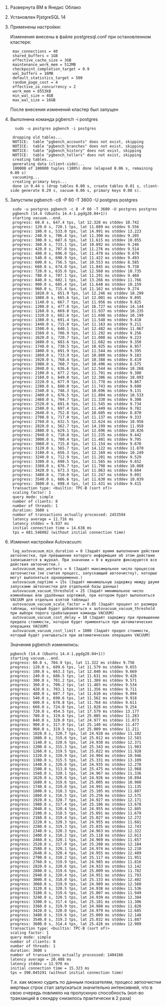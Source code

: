 1. Развернута ВМ в Янедкс Облако 

2. Установлен PjstgreSQL 14

3. Применены настройки: 

    Изменения внесены в файле postgresql.conf при остановленном кластере:

        max_connections = 40
        shared_buffers = 1GB
        effective_cache_size = 3GB
        maintenance_work_mem = 512MB
        checkpoint_completion_target = 0.9
        wal_buffers = 16MB
        default_statistics_target = 500
        random_page_cost = 4
        effective_io_concurrency = 2
        work_mem = 6553kB
        min_wal_size = 4GB
        max_wal_size = 16GB

    После внесения изменений кластер был запущен

4. Выполнена команда pgbench -i postgres

         sudo -u postgres pgbench -i postgres

        dropping old tables...
        NOTICE:  table "pgbench_accounts" does not exist, skipping
        NOTICE:  table "pgbench_branches" does not exist, skipping
        NOTICE:  table "pgbench_history" does not exist, skipping
        NOTICE:  table "pgbench_tellers" does not exist, skipping
        creating tables...
        generating data (client-side)...
        100000 of 100000 tuples (100%) done (elapsed 0.06 s, remaining 0.00 s)
        vacuuming...
        creating primary keys...
        done in 0.44 s (drop tables 0.00 s, create tables 0.01 s, client-side generate 0.29 s, vacuum 0.06 s, primary keys 0.08 s).

5. Запустили pgbench -c8 -P 60 -T 3600 -U postgres postgres

        sudo -u postgres pgbench -c 8 -P 60 -T 3600 -U postgres postgres
        pgbench (14.4 (Ubuntu 14.4-1.pgdg20.04+1))
        starting vacuum...end.
        progress: 60.0 s, 647.4 tps, lat 12.328 ms stddev 10.742
        progress: 120.0 s, 720.1 tps, lat 11.089 ms stddev 9.556
        progress: 180.0 s, 533.0 tps, lat 14.991 ms stddev 13.223
        progress: 240.0 s, 706.4 tps, lat 11.300 ms stddev 9.205
        progress: 300.0 s, 687.6 tps, lat 11.615 ms stddev 10.055
        progress: 360.0 s, 733.1 tps, lat 10.892 ms stddev 9.246
        progress: 420.0 s, 707.8 tps, lat 11.276 ms stddev 9.514
        progress: 480.0 s, 696.0 tps, lat 11.478 ms stddev 9.670
        progress: 540.0 s, 698.9 tps, lat 11.422 ms stddev 9.493
        progress: 600.0 s, 756.5 tps, lat 10.553 ms stddev 8.585
        progress: 660.0 s, 674.0 tps, lat 11.845 ms stddev 9.738
        progress: 720.0 s, 635.6 tps, lat 12.568 ms stddev 10.735
        progress: 780.0 s, 707.1 tps, lat 11.291 ms stddev 9.460
        progress: 840.0 s, 602.1 tps, lat 13.266 ms stddev 11.766
        progress: 900.0 s, 685.4 tps, lat 11.648 ms stddev 10.159
        progress: 960.0 s, 715.4 tps, lat 11.162 ms stddev 9.274
        progress: 1020.0 s, 651.9 tps, lat 12.246 ms stddev 10.299
        progress: 1080.0 s, 665.6 tps, lat 12.001 ms stddev 9.895
        progress: 1140.0 s, 667.7 tps, lat 11.956 ms stddev 9.825
        progress: 1200.0 s, 477.8 tps, lat 16.727 ms stddev 14.144
        progress: 1260.0 s, 669.0 tps, lat 11.937 ms stddev 10.235
        progress: 1320.0 s, 682.6 tps, lat 11.698 ms stddev 10.199
        progress: 1380.0 s, 691.4 tps, lat 11.548 ms stddev 9.418
        progress: 1440.0 s, 715.0 tps, lat 11.163 ms stddev 9.211
        progress: 1500.0 s, 640.1 tps, lat 12.482 ms stddev 11.067
        progress: 1560.0 s, 706.9 tps, lat 11.292 ms stddev 9.256
        progress: 1620.0 s, 720.7 tps, lat 11.080 ms stddev 9.223
        progress: 1680.0 s, 683.6 tps, lat 11.682 ms stddev 9.350
        progress: 1740.0 s, 730.5 tps, lat 10.925 ms stddev 8.957
        progress: 1800.0 s, 691.9 tps, lat 11.544 ms stddev 9.395
        progress: 1860.0 s, 733.9 tps, lat 10.880 ms stddev 9.183
        progress: 1920.0 s, 768.4 tps, lat 10.388 ms stddev 8.419
        progress: 1980.0 s, 760.7 tps, lat 10.496 ms stddev 8.575
        progress: 2040.0 s, 636.6 tps, lat 12.544 ms stddev 10.268
        progress: 2100.0 s, 677.2 tps, lat 11.791 ms stddev 9.380
        progress: 2160.0 s, 649.0 tps, lat 12.306 ms stddev 10.093
        progress: 2220.0 s, 677.9 tps, lat 11.778 ms stddev 9.867
        progress: 2280.0 s, 680.0 tps, lat 11.743 ms stddev 9.680
        progress: 2340.0 s, 746.3 tps, lat 10.696 ms stddev 9.131
        progress: 2400.0 s, 676.5 tps, lat 11.804 ms stddev 10.533
        progress: 2460.0 s, 704.7 tps, lat 11.330 ms stddev 9.300
        progress: 2520.0 s, 691.6 tps, lat 11.545 ms stddev 9.734
        progress: 2580.0 s, 697.4 tps, lat 11.449 ms stddev 9.782
        progress: 2640.0 s, 752.8 tps, lat 10.605 ms stddev 8.870
        progress: 2700.0 s, 717.0 tps, lat 11.137 ms stddev 9.333
        progress: 2760.0 s, 632.5 tps, lat 12.624 ms stddev 10.956
        progress: 2820.0 s, 562.7 tps, lat 14.199 ms stddev 11.958
        progress: 2880.0 s, 629.1 tps, lat 12.696 ms stddev 10.826
        progress: 2940.0 s, 710.8 tps, lat 11.235 ms stddev 9.442
        progress: 3000.0 s, 700.4 tps, lat 11.401 ms stddev 9.705
        progress: 3060.0 s, 715.8 tps, lat 11.154 ms stddev 9.670
        progress: 3120.0 s, 565.7 tps, lat 14.122 ms stddev 11.870
        progress: 3180.0 s, 656.3 tps, lat 12.169 ms stddev 10.249
        progress: 3240.0 s, 712.9 tps, lat 11.201 ms stddev 9.529
        progress: 3300.0 s, 690.5 tps, lat 11.565 ms stddev 9.652
        progress: 3360.0 s, 676.7 tps, lat 11.798 ms stddev 10.088
        progress: 3420.0 s, 673.3 tps, lat 11.863 ms stddev 9.604
        progress: 3480.0 s, 710.0 tps, lat 11.247 ms stddev 9.091
        progress: 3540.0 s, 686.6 tps, lat 11.630 ms stddev 10.039
        progress: 3600.0 s, 698.4 tps, lat 11.431 ms stddev 9.415
        transaction type: <builtin: TPC-B (sort of)>
        scaling factor: 1
        query mode: simple
        number of clients: 8
        number of threads: 1
        duration: 3600 s
        number of transactions actually processed: 2453594
        latency average = 11.716 ms
        latency stddev = 9.937 ms
        initial connection time = 14.638 ms
        tps = 681.546082 (without initial connection time)

6.  Изменил настройки Autovacuum: 

         log_autovacuum_min_duration = 0 (Задаёт время выполнения действия автоочистки, при превышении которого информация об этом действии записывается в журнал. При значении = 0 в журнале фиксируются все действия автоочистки.)
         autovacuum_max_workers = 6 (Задаёт максимальное число процессов автоочистки (не считая процесс, запускающий автоочистку), которые могут выполняться одновременно.)
         autovacuum_naptime = 15s (Задаёт минимальную задержку между двумя запусками автоочистки для отдельной базы данных)
         autovacuum_vacuum_threshold = 25 (Задаёт минимальное число изменённых или удалённых кортежей, при котором будет выполняться VACUUM для отдельно взятой таблицы)
         autovacuum_vacuum_scale_factor = 0.05 (Задаёт процент от размера таблицы, который будет добавляться к autovacuum_vacuum_threshold при выборе порога срабатывания команды VACUUM)
         autovacuum_vacuum_cost_delay = 10 (Задаёт задержку при превышении предела стоимости, которая будет применяться при автоматических операциях VACUUM)
         autovacuum_vacuum_cost_limit = 1000 (Задаёт предел стоимости, который будет учитываться при автоматических операциях VACUUM)

    Значения pgbench изменились: 

        pgbench (14.4 (Ubuntu 14.4-1.pgdg20.04+1))
        starting vacuum...end.
        progress: 60.0 s, 704.9 tps, lat 11.322 ms stddev 9.756
        progress: 120.0 s, 689.6 tps, lat 11.579 ms stddev 9.655
        progress: 180.0 s, 663.3 tps, lat 12.040 ms stddev 9.669
        progress: 240.0 s, 686.5 tps, lat 11.631 ms stddev 9.426
        progress: 300.0 s, 701.2 tps, lat 11.389 ms stddev 9.571
        progress: 360.0 s, 700.2 tps, lat 11.403 ms stddev 9.534
        progress: 420.0 s, 703.1 tps, lat 11.356 ms stddev 9.711
        progress: 480.0 s, 687.7 tps, lat 11.610 ms stddev 9.894
        progress: 540.0 s, 690.6 tps, lat 11.562 ms stddev 9.918
        progress: 600.0 s, 678.8 tps, lat 11.764 ms stddev 9.611
        progress: 660.0 s, 724.0 tps, lat 11.028 ms stddev 9.254
        progress: 720.0 s, 454.5 tps, lat 17.579 ms stddev 13.177
        progress: 780.0 s, 319.6 tps, lat 25.005 ms stddev 11.283
        progress: 840.0 s, 320.0 tps, lat 24.977 ms stddev 11.073
        progress: 900.0 s, 317.9 tps, lat 25.140 ms stddev 11.477
        progress: 960.0 s, 319.5 tps, lat 25.009 ms stddev 11.211
        progress: 1020.0 s, 320.7 tps, lat 24.920 ms stddev 11.102
        progress: 1080.0 s, 319.6 tps, lat 25.012 ms stddev 12.583
        progress: 1140.0 s, 320.6 tps, lat 24.938 ms stddev 12.371
        progress: 1200.0 s, 315.3 tps, lat 25.343 ms stddev 11.983
        progress: 1260.0 s, 319.5 tps, lat 25.022 ms stddev 11.928
        progress: 1320.0 s, 320.9 tps, lat 24.904 ms stddev 10.946
        progress: 1380.0 s, 315.5 tps, lat 25.331 ms stddev 13.109
        progress: 1440.0 s, 320.6 tps, lat 24.935 ms stddev 12.278
        progress: 1500.0 s, 313.8 tps, lat 25.475 ms stddev 12.968
        progress: 1560.0 s, 320.1 tps, lat 24.967 ms stddev 11.336
        progress: 1620.0 s, 320.6 tps, lat 24.926 ms stddev 10.894
        progress: 1680.0 s, 319.6 tps, lat 25.005 ms stddev 10.960
        progress: 1740.0 s, 319.8 tps, lat 24.991 ms stddev 11.135
        progress: 1800.0 s, 318.3 tps, lat 25.105 ms stddev 11.807
        progress: 1860.0 s, 316.5 tps, lat 25.256 ms stddev 12.575
        progress: 1920.0 s, 320.7 tps, lat 24.927 ms stddev 12.171
        progress: 1980.0 s, 317.4 tps, lat 25.186 ms stddev 13.678
        progress: 2040.0 s, 320.4 tps, lat 24.955 ms stddev 12.805
        progress: 2100.0 s, 318.5 tps, lat 25.091 ms stddev 11.679
        progress: 2160.0 s, 319.4 tps, lat 25.027 ms stddev 12.272
        progress: 2220.0 s, 320.3 tps, lat 24.955 ms stddev 11.681
        progress: 2280.0 s, 319.3 tps, lat 25.035 ms stddev 12.743
        progress: 2340.0 s, 320.3 tps, lat 24.963 ms stddev 12.322
        progress: 2400.0 s, 318.2 tps, lat 25.118 ms stddev 12.013
        progress: 2460.0 s, 320.1 tps, lat 24.969 ms stddev 11.657
        progress: 2520.0 s, 317.0 tps, lat 25.208 ms stddev 12.184
        progress: 2580.0 s, 320.1 tps, lat 24.974 ms stddev 12.210
        progress: 2640.0 s, 320.4 tps, lat 24.955 ms stddev 12.489
        progress: 2700.0 s, 318.2 tps, lat 25.117 ms stddev 11.951
        progress: 2760.0 s, 319.9 tps, lat 24.985 ms stddev 11.816
        progress: 2820.0 s, 320.6 tps, lat 24.933 ms stddev 12.142
        progress: 2880.0 s, 319.6 tps, lat 25.009 ms stddev 11.782
        progress: 2940.0 s, 320.4 tps, lat 24.951 ms stddev 11.793
        progress: 3000.0 s, 318.0 tps, lat 25.133 ms stddev 12.402
        progress: 3060.0 s, 319.9 tps, lat 24.989 ms stddev 12.560
        progress: 3120.0 s, 320.5 tps, lat 24.938 ms stddev 11.536
        progress: 3180.0 s, 319.6 tps, lat 25.007 ms stddev 11.949
        progress: 3240.0 s, 320.5 tps, lat 24.939 ms stddev 12.384
        progress: 3300.0 s, 317.4 tps, lat 25.181 ms stddev 11.306
        progress: 3360.0 s, 319.9 tps, lat 24.980 ms stddev 11.820
        progress: 3420.0 s, 320.0 tps, lat 24.979 ms stddev 12.685
        progress: 3480.0 s, 319.6 tps, lat 25.009 ms stddev 12.148
        progress: 3540.0 s, 319.3 tps, lat 25.032 ms stddev 11.887
        progress: 3600.0 s, 314.4 tps, lat 25.426 ms stddev 12.989
        transaction type: <builtin: TPC-B (sort of)>
        scaling factor: 1
        query mode: simple
        number of clients: 8
        number of threads: 1
        duration: 3600 s
        number of transactions actually processed: 1404166
        latency average = 20.488 ms
        latency stddev = 12.970 ms
        initial connection time = 15.323 ms
        tps = 390.045191 (without initial connection time)

    Т.е. как можно судить по данным показателям, процесс автоочистки мертвых строк стал запускаться значительно интенсивней, что в свою очередь повлияло на пропускную способность (кол-во транзакций в секндру снизилось практически в 2 раза)

    
